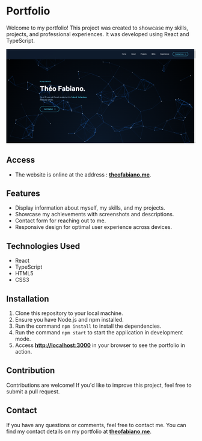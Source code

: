 # Portfolio

Welcome to my portfolio! This project was created to showcase my skills, projects, and professional experiences. It was developed using React and TypeScript.

![Portfolio](public/images/projects/portfolio.png)

## Access

- The website is online at the address : **[theofabiano.me](https://theofabiano.me/)**.

## Features

- Display information about myself, my skills, and my projects.
- Showcase my achievements with screenshots and descriptions.
- Contact form for reaching out to me.
- Responsive design for optimal user experience across devices.

## Technologies Used

- React
- TypeScript
- HTML5
- CSS3

## Installation

1. Clone this repository to your local machine.
2. Ensure you have Node.js and npm installed.
3. Run the command `npm install` to install the dependencies.
4. Run the command `npm start` to start the application in development mode.
5. Access **<http://localhost:3000>** in your browser to see the portfolio in action.

## Contribution

Contributions are welcome! If you'd like to improve this project, feel free to submit a pull request.

## Contact

If you have any questions or comments, feel free to contact me. You can find my contact details on my portfolio at **[theofabiano.me](https://theofabiano.me/)**.
